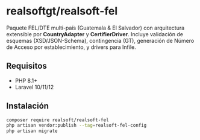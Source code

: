 # realsoftgt/realsoft-fel

Paquete FEL/DTE multi-país (Guatemala & El Salvador) con arquitectura extensible por **CountryAdapter** y **CertifierDriver**.
Incluye validación de esquemas (XSD/JSON-Schema), contingencia (GT), generación de Número de Acceso por establecimiento, y drivers para Infile.

## Requisitos
- PHP 8.1+
- Laravel 10/11/12

## Instalación
```bash
composer require realsoft/realsoft-fel
php artisan vendor:publish --tag=realsoft-fel-config
php artisan migrate
```
